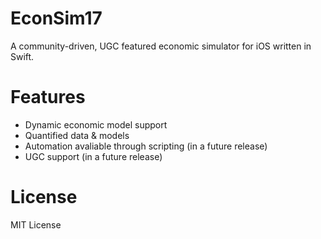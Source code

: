 # EconSim17
A community-driven, UGC featured economic simulator for iOS written in Swift.

# Features

* Dynamic economic model support
* Quantified data & models
* Automation avaliable through scripting (in a future release)
* UGC support (in a future release) 

# License

MIT License
